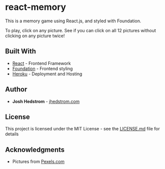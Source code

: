 # react-memory

This is a memory game using React.js, and styled with Foundation. 

To play, click on any picture. See if you can click on all 12 pictures without clicking on any picture twice!

## Built With

* [React](http://reactjs.org) - Frontend Framework
* [Foundation](https://foundation.zurb.com) - Frontend styling 
* [Heroku](https://heroku.com) - Deployment and Hosting


## Author

* **Josh Hedstrom** - [jhedstrom.com](https://www.jhedstrom.com)


## License

This project is licensed under the MIT License - see the [LICENSE.md](LICENSE.md) file for details

## Acknowledgments

* Pictures from [Pexels.com](https://pexels.com)
